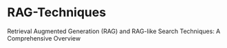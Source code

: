 # RAG-Techniques
Retrieval Augmented Generation (RAG) and RAG-like Search Techniques: A Comprehensive Overview
